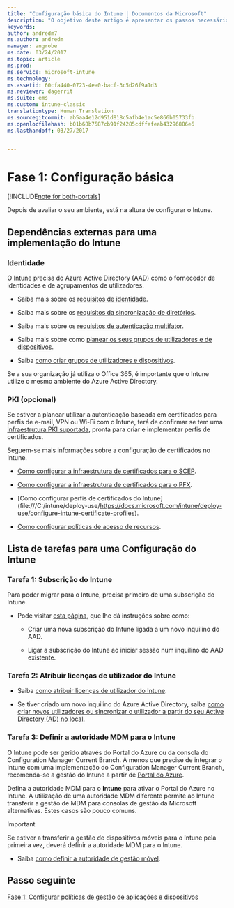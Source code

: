 ```yaml
---
title: "Configuração básica do Intune | Documentos da Microsoft"
description: "O objetivo deste artigo é apresentar os passos necessários para configurar o Microsoft Intune."
keywords: 
author: andredm7
ms.author: andredm
manager: angrobe
ms.date: 03/24/2017
ms.topic: article
ms.prod: 
ms.service: microsoft-intune
ms.technology: 
ms.assetid: 60cfa440-0723-4ea0-bacf-3c5d26f9a1d3
ms.reviewer: dagerrit
ms.suite: ems
ms.custom: intune-classic
translationtype: Human Translation
ms.sourcegitcommit: ab5aa4e12d951d818c5afb4e1ac5e866b05733fb
ms.openlocfilehash: b01b68b7587cb91f24285cdffafeab43296886e6
ms.lasthandoff: 03/27/2017


---
```


# <a name="phase-1-basic-setup"></a>Fase 1: Configuração básica

[!INCLUDE[note for both-portals](../includes/note-for-both-portals.md)]

Depois de avaliar o seu ambiente, está na altura de configurar o Intune.

## <a name="external-dependencies-for-an-intune-deployment"></a>Dependências externas para uma implementação do Intune

### <a name="identity"></a>Identidade

O Intune precisa do Azure Active Directory (AAD) como o fornecedor de identidades e de agrupamentos de utilizadores.

-   Saiba mais sobre os [requisitos de identidade](https://docs.microsoft.com/active-directory/active-directory-hybrid-identity-design-considerations-overview#design-considerations-overview).

-   Saiba mais sobre os [requisitos da sincronização de diretórios](https://docs.microsoft.com/active-directory/active-directory-hybrid-identity-design-considerations-directory-sync-requirements).

-   Saiba mais sobre os [requisitos de autenticação multifator](https://docs.microsoft.com/active-directory/active-directory-hybrid-identity-design-considerations-multifactor-auth-requirements).

-   Saiba mais sobre como [planear os seus grupos de utilizadores e de dispositivos](https://docs.microsoft.com/intune/deploy-use/plan-your-user-and-device-groups).

-   Saiba [como criar grupos de utilizadores e dispositivos](https://docs.microsoft.com/en-us/intune/deploy-use/use-groups-to-manage-users-and-devices-with-microsoft-intune).

Se a sua organização já utiliza o Office 365, é importante que o Intune utilize o mesmo ambiente do Azure Active Directory.

### <a name="pki-optional"></a>PKI (opcional)

Se estiver a planear utilizar a autenticação baseada em certificados para perfis de e-mail, VPN ou Wi-Fi com o Intune, terá de confirmar se tem uma [infraestrutura PKI suportada](https://docs.microsoft.com/intune/deploy-use/secure-resource-access-with-certificate-profiles), pronta para criar e implementar perfis de certificados.

Seguem-se mais informações sobre a configuração de certificados no Intune.

-   [Como configurar a infraestrutura de certificados para o SCEP](https://docs.microsoft.com/intune/deploy-use/configure-certificate-infrastructure-for-scep).

-   [Como configurar a infraestrutura de certificados para o PFX](https://docs.microsoft.com/intune/deploy-use/configure-certificate-infrastructure-for-pfx).

-   [Como configurar perfis de certificados do Intune] (file:///C:/intune/deploy-use/https://docs.microsoft.com/intune/deploy-use/configure-intune-certificate-profiles).

-   [Como configurar políticas de acesso de recursos](https://docs.microsoft.com/intune/deploy-use/enable-access-to-company-resources-with-microsoft-intune).

## <a name="task-list-for-an-intune-setup"></a>Lista de tarefas para uma Configuração do Intune

### <a name="task-1-intune-subscription"></a>Tarefa 1: Subscrição do Intune

Para poder migrar para o Intune, precisa primeiro de uma subscrição do Intune.

-   Pode visitar [esta página](https://portal.office.com/Signup/Signup.aspx?OfferId=40BE278A-DFD1-470a-9EF7-9F2596EA7FF9&dl=INTUNE_A&ali=1#0), que lhe dá instruções sobre como:

    -   Criar uma nova subscrição do Intune ligada a um novo inquilino do AAD.

    -   Ligar a subscrição do Intune ao iniciar sessão num inquilino do AAD existente.

### <a name="task-2-assign-intune-user-licenses"></a>Tarefa 2: Atribuir licenças de utilizador do Intune

-   Saiba [como atribuir licenças de utilizador do Intune](https://docs.microsoft.com/intune/get-started/start-with-a-paid-subscription-to-microsoft-intune-step-4).

-   Se tiver criado um novo inquilino do Azure Active Directory, saiba [como criar novos utilizadores ou sincronizar o utilizador a partir do seu Active Directory (AD) no local.](https://docs.microsoft.com/azure/active-directory/connect/active-directory-aadconnect)

### <a name="task-3-set-your-mdm-authority-to-intune"></a>Tarefa 3: Definir a autoridade MDM para o Intune

O Intune pode ser gerido através do Portal do Azure ou da consola do Configuration Manager Current Branch. A menos que precise de integrar o Intune com uma implementação do Configuration Manager Current Branch, recomenda-se a gestão do Intune a partir de [Portal do Azure](https://portal.azure.com).

Defina a autoridade MDM para o **Intune** para ativar o Portal do Azure no Intune. A utilização de uma autoridade MDM diferente permite ao Intune transferir a gestão de MDM para consolas de gestão da Microsoft alternativas. Estes casos são pouco comuns.

> [!IMPORTANT]
> Se estiver a transferir a gestão de dispositivos móveis para o Intune pela primeira vez, deverá definir a autoridade MDM para o Intune.

-   Saiba [como definir a autoridade de gestão móvel](https://docs.microsoft.com/intune/deploy-use/prerequisites-for-enrollment#step-2-set-mdm-authority).

## <a name="next-step"></a>Passo seguinte

[Fase 1: Configurar políticas de gestão de aplicações e dispositivos](https://docs.microsoft.com/intune/plan-design/migration-phase1-configure-device-and-app-management-policies)

